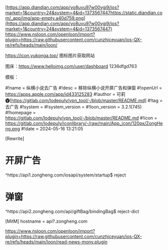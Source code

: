 [https://app.diandian.com/app/yo8uvu97w00vgi9/ios?market=1&country=24&system=4&id=1373567447https://static.diandian.com/_app/img/app-empty.a40d759.png](https://app.diandian.com/app/yo8uvu97w00vgi9/ios?market=1&country=24&system=4&id=1373567447)
https://www.nsloon.com/openloon/import?plugin=https://raw.githubusercontent.com/cunzhiceyuan/ios-QX-re/refs/heads/main/loon/










https://icon.yukonga.top/
图标图片获取网站

图床：https://www.helloimg.com/user/dashboard
1236dfgd763

模板：


#!name = 纵横小说去广告
#!desc = 移除纵横小说开屏广告和弹窗
#!openUrl = https://apps.apple.com/app/id433125283
#!author = 可莉🅥[https://gitlab.com/lodepuly/vpn_tool/-/blob/master/README.md]
#!tag = 去广告
#!system = 
#!system_version = 
#!loon_version = 3.2.1(745)
#!homepage = https://gitlab.com/lodepuly/vpn_tool/-/blob/master/README.md
#!icon = https://gitlab.com/lodepuly/iconlibrary/-/raw/main/App_icon/120px/ZongHeng.png
#!date = 2024-05-16 13:21:05

[Rewrite]
# 开屏广告
^https:\/\/api1\.zongheng\.com\/iosapi\/system\/startup$ reject
# 弹窗
^https:\/\/api2\.zongheng\.com\/api\/giftBag\/bindingBag$ reject-dict

[MitM]
hostname = api?.zongheng.com







https://www.nsloon.com/openloon/import?plugin=https://raw.githubusercontent.com/cunzhiceyuan/ios-QX-re/refs/heads/main/loon/read-news-mony.plugin
